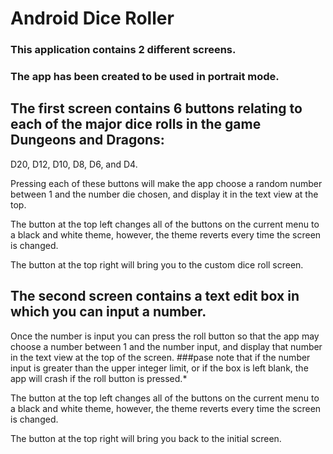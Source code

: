 # Android Dice Roller

### This application contains 2 different screens.
### The app has been created to be used in portrait mode.


## The first screen contains 6 buttons relating to each of the major dice rolls in the game Dungeons and Dragons:
D20, D12, D10, D8, D6, and D4.

Pressing each of these buttons will make the app choose a random number between 1 and the number die chosen, and display it in the text view at the top.

The button at the top left changes all of the buttons on the current menu to a black and white theme, however, the theme reverts every time the screen is changed.

The button at the top right will bring you to the custom dice roll screen.



## The second screen contains a text edit box in which you can input a number.
Once the number is input you can press the roll button so that the app may choose a number between 1 and the number input, and display that number in the text view at the top of the screen.
###pase note that if the number input is greater than the upper integer limit, or if the box is left blank, the app will crash if the roll button is pressed.*

The button at the top left changes all of the buttons on the current menu to a black and white theme, however, the theme reverts every time the screen is changed.

The button at the top right will bring you back to the initial screen.

